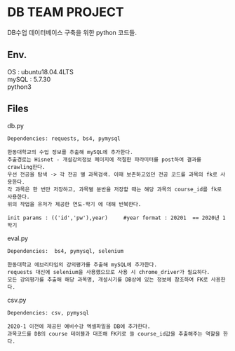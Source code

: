 # DB TEAM PROJECT

DB수업 데이터베이스 구축을 위한 python 코드들.

## Env.
 OS : ubuntu18.04.4LTS<br>
 mySQL : 5.7.30<br>
 python3

## Files

  db.py
  ```
  Dependencies: requests, bs4, pymysql
  
  한동대학교의 수업 정보를 추출해 mySQL에 추가한다.
  추출경로는 Hisnet - 개설강의정보 페이지에 적절한 파라미터를 post하여 결과를 crawling한다.
  우선 전공을 탐색 -> 각 전공 별 과목검색. 이때 보존하고있던 전공 코드를 과목의 fk로 사용한다.
  각 과목은 한 번만 저장하고, 과목별 분반을 저장할 때는 해당 과목의 course_id를 fk로 사용한다.
  위의 작업을 유저가 제공한 연도-학기 에 대해 반복한다.
  
  init params : (('id','pw'),year)     #year format : 20201  == 2020년 1학기
  
  ```
  eval.py
  ```
  Dependencies:  bs4, pymysql, selenium
  
  한동대학교 에브리타임의 강의평가를 추출해 mySQL에 추가한다.
  requests 대신에 selenium을 사용했으므로 사용 시 chrome_driver가 필요하다.
  모든 강의평가를 추출해 해당 과목명, 개설시기를 DB상에 있는 정보에 참조하여 FK로 사용한다.
  
  ```
  
  csv.py
  ```
  Dependencies: csv, pymysql
  
  2020-1 이전에 제공된 예비수강 엑셀파일을 DB에 추가한다.
  과목코드를 DB의 course 테이블과 대조해 FK키로 쓸 course_id값을 추출해주는 역할을 한다.
  ```

